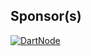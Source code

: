 ## Sponsor(s)

[![DartNode](https://dartnode.com/assets/dash/images/brand/favicon2.png)](https://dartnode.com/)
